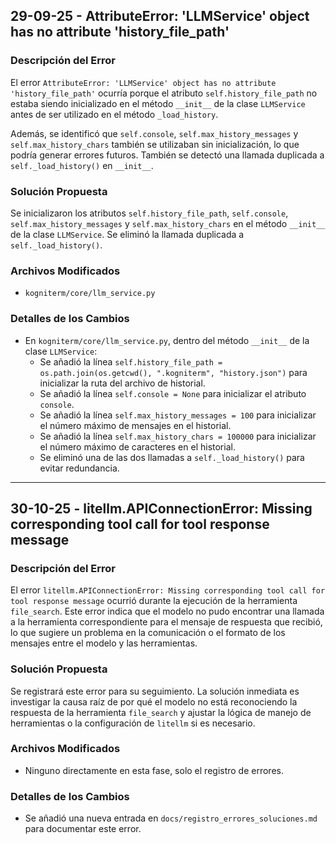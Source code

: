 ## 29-09-25 - AttributeError: 'LLMService' object has no attribute 'history_file_path'

### Descripción del Error
El error `AttributeError: 'LLMService' object has no attribute 'history_file_path'` ocurría porque el atributo `self.history_file_path` no estaba siendo inicializado en el método `__init__` de la clase `LLMService` antes de ser utilizado en el método `_load_history`.

Además, se identificó que `self.console`, `self.max_history_messages` y `self.max_history_chars` también se utilizaban sin inicialización, lo que podría generar errores futuros. También se detectó una llamada duplicada a `self._load_history()` en `__init__`.

### Solución Propuesta
Se inicializaron los atributos `self.history_file_path`, `self.console`, `self.max_history_messages` y `self.max_history_chars` en el método `__init__` de la clase `LLMService`. Se eliminó la llamada duplicada a `self._load_history()`.

### Archivos Modificados
- `kogniterm/core/llm_service.py`

### Detalles de los Cambios
- En `kogniterm/core/llm_service.py`, dentro del método `__init__` de la clase `LLMService`:
    - Se añadió la línea `self.history_file_path = os.path.join(os.getcwd(), ".kogniterm", "history.json")` para inicializar la ruta del archivo de historial.
    - Se añadió la línea `self.console = None` para inicializar el atributo `console`.
    - Se añadió la línea `self.max_history_messages = 100` para inicializar el número máximo de mensajes en el historial.
    - Se añadió la línea `self.max_history_chars = 100000` para inicializar el número máximo de caracteres en el historial.
    - Se eliminó una de las dos llamadas a `self._load_history()` para evitar redundancia.
---
## 30-10-25 - litellm.APIConnectionError: Missing corresponding tool call for tool response message

### Descripción del Error
El error `litellm.APIConnectionError: Missing corresponding tool call for tool response message` ocurrió durante la ejecución de la herramienta `file_search`. Este error indica que el modelo no pudo encontrar una llamada a la herramienta correspondiente para el mensaje de respuesta que recibió, lo que sugiere un problema en la comunicación o el formato de los mensajes entre el modelo y las herramientas.

### Solución Propuesta
Se registrará este error para su seguimiento. La solución inmediata es investigar la causa raíz de por qué el modelo no está reconociendo la respuesta de la herramienta `file_search` y ajustar la lógica de manejo de herramientas o la configuración de `litellm` si es necesario.

### Archivos Modificados
- Ninguno directamente en esta fase, solo el registro de errores.

### Detalles de los Cambios
- Se añadió una nueva entrada en `docs/registro_errores_soluciones.md` para documentar este error.
